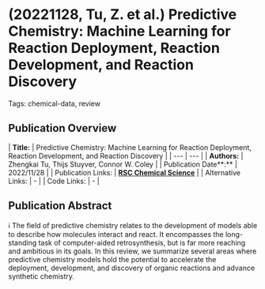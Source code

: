 # (20221128, Tu, Z. et al.) Predictive Chemistry: Machine Learning for Reaction Deployment, Reaction Development, and Reaction Discovery

Tags: chemical-data, review

## Publication Overview

| **Title:**  | Predictive Chemistry: Machine Learning for Reaction Deployment, Reaction
Development, and Reaction Discovery |
| --- | --- |
| **Authors:**  | Zhengkai Tu, Thijs Stuyver, Connor W. Coley |
| Publication Date**:**  | 2022/11/28 |
| Publication Links: | [**RSC Chemical Science**](https://pubs.rsc.org/en/content/articlelanding/2023/sc/d2sc05089g) |
| Alternative Links: | - |
| Code Links: | - |

## Publication Abstract

<aside>
ℹ️ The field of predictive chemistry relates to the development of models able to describe how molecules interact and react. It encompasses the long-standing task of computer-aided retrosynthesis, but is far more reaching and ambitious in its goals. In this review, we summarize several areas where predictive chemistry models hold the potential to accelerate the deployment, development, and discovery of organic reactions and advance synthetic chemistry.

</aside>